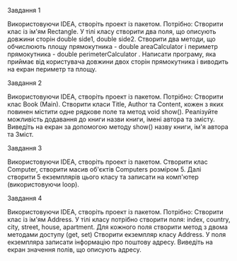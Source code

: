 Завдання 1

Використовуючи IDEA, створіть проект із пакетом. Потрібно: Створити клас із ім'ям Rectangle. У тілі класу створити два поля, що описують довжини сторін double side1, double side2. Створити два методи, що обчислюють площу прямокутника - double areaCalculator  і периметр прямокутника - double perimeterCalculator . Написати програму, яка приймає від користувача довжини двох сторін прямокутника і виводить на екран периметр та площу.

Завдання 2


Використовуючи IDEA, створіть проект із пакетом. Потрібно: Створити клас Book (Main). Створити класи Title, Author та Content, кожен з яких повинен містити одне рядкове поле та метод void show(). Реалізуйте можливість додавання до книги назви книги, імені автора та змісту. Виведіть на екран за допомогою методу show() назву книги, ім'я автора та Зміст.

Завдання 3

Використовуючи IDEA, створіть проект із пакетом. Створити клас Computer, створити масив об'єктів Computers розміром 5. Далі створити 5 екземплярів цього класу та записати на комп'ютер (використовуючи loop).

Завдання 4

Використовуючи IDEA, створіть проект із пакетом. Потрібно: Створити клас із ім'ям Address. У тілі класу потрібно створити поля: index, country, city, street, house, apartment. Для кожного поля створити метод з двома методами доступу (get, set) Створити екземпляр класу Address. У поля екземпляра записати інформацію про поштову адресу. Виведіть на екран значення полів, що описують адресу.